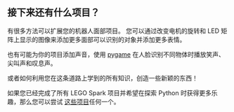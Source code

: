## 接下来还有什么项目？

有很多方法可以扩展您的机器人面部项目。 您可以通过改变电机的旋转和 LED 矩阵上显示的图像来添加更多面部可以识别的对象并添加更多表情。

也有可能为你的项目添加声音，使用 [pygame](https://www.pygame.org/wiki/GettingStarted) 在人脸识别不同物体时播放笑声、尖叫声和叹息声。

或者如何利用您在这条道路上学到的所有知识，创造一些新颖的东西！

如果您已经完成了所有 LEGO Spark 项目并希望在探索 Python 时获得更多乐趣，那么您可以尝试 [这些项目](https://projects.raspberrypi.org/en/projects?software%5B%5D=python)任何一个。
